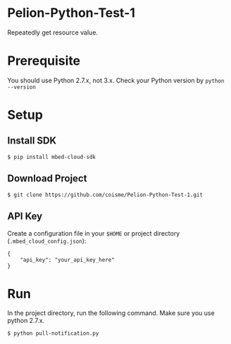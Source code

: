 # Pelion-Python-Test-1
Repeatedly get resource value.

# Prerequisite

You should use Python 2.7.x, not 3.x. Check your Python version by `python --version`

# Setup

## Install SDK

`$ pip install mbed-cloud-sdk`

## Download Project

`$ git clone https://github.com/coisme/Pelion-Python-Test-1.git`

## API Key

Create a configuration file in your `$HOME` or project directory (`.mbed_cloud_config.json`):
```
{
    "api_key": "your_api_key_here"
}
```
# Run

In the project directory, run the following command. Make sure you use python 2.7.x.

`$ python pull-notification.py`
